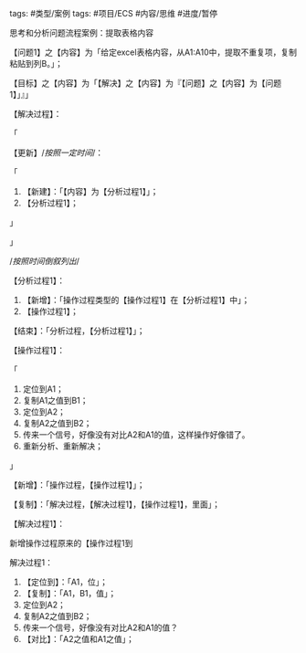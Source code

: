       
tags: #类型/案例 
tags: #项目/ECS 
#内容/思维
#进度/暂停

思考和分析问题流程案例：提取表格内容

  

  

【问题1】之【内容】为「给定excel表格内容，从A1:A10中，提取不重复项，复制粘贴到列B。」；

  

【目标】之【内容】为「【解决】之【内容】为『【问题】之【内容】为【问题1】」』」

  

【解决过程】：

「

【更新】/*按照一定时间*/：

「

1.  【新建】：「【内容】为【分析过程1】」；
2.  【分析过程1】；

」

」

  

/*按照时间倒叙列出*/

  

  

【分析过程1】：

  

1.  【新增】：「操作过程类型的【操作过程1】在【分析过程1】中」；
2.  【操作过程1】；

  

【结束】：「分析过程，【分析过程1】」；

  

  

  

【操作过程1】：

「

1.  定位到A1；
2.  复制A1之值到B1；
3.  定位到A2；
4.  复制A2之值到B2；
5.  传来一个信号，好像没有对比A2和A1的值，这样操作好像错了。
6.  重新分析、重新解决；

」

  

【新增】：「操作过程，【操作过程1】」；

  

【复制】：「解决过程，【解决过程1】，【操作过程1】，里面」；

  

【解决过程1】：

  

  

新增操作过程原来的【操作过程1到

解决过程1：

1.  【定位到】：「A1，位」；
2.  【复制】：「A1，B1，值」；
3.  定位到A2；
4.  复制A2之值到B2；
5.  传来一个信号，好像没有对比A2和A1的值？
6.  【对比】：「A2之值和A1之值」；